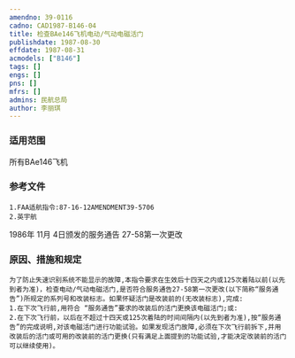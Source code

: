 ```yaml
---
amendno: 39-0116  
cadno: CAD1987-B146-04  
title: 检查BAe146飞机电动/气动电磁活门  
publishdate: 1987-08-30  
effdate: 1987-08-31  
acmodels: ["B146"]  
tags: []  
engs: []  
pns: []  
mfrs: []  
admins: 民航总局  
author: 李丽琪  
---
```

  
### 适用范围  
所有BAe146飞机  
  
<!--more-->  
### 参考文件  
    1.FAA适航指令:87-16-12AMENDMENT39-5706  
    2.英宇航  
1986年 11月 4日颁发的服务通告 27-58第一次更改  
  
### 原因、措施和规定  
    为了防止失速识别系统不能显示的故障,本指令要求在生效后十四天之内或125次着陆以前(以先到者为准)，检查电动/气动电磁活门,是否符合服务通告27-58第一次更改(以下简称“服务通告”)所规定的系列号和改装标志。如果怀疑活门是改装前的(无改装标志),完成:  
    1.在下次飞行前,用符合 “服务通告”要求的改装后的活门更换该电磁活门;或:  
    2.在下次飞行前，以后在不超过十四天或125次着陆的时间间隔内(以先到者为准),按“服务通告”的完成说明,对该电磁活门进行功能试验。如果发现活门故障,必须在下次飞行前拆下,并用改装后的活门或可用的改装前的活门更换(只有满足上面提到的功能试验,才能决定改装前的活门可以继续使用)。  
  
   
